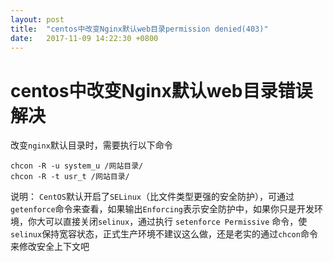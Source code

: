 ```yaml
---
layout: post
title:  "centos中改变Nginx默认web目录permission denied(403)"
date:   2017-11-09 14:22:30 +0800
---
```

centos中改变Nginx默认web目录错误解决
========

改变`nginx`默认目录时，需要执行以下命令

```shell
chcon -R -u system_u /网站目录/
chcon -R -t usr_t /网站目录/
```

说明： `CentOS`默认开启了`SELinux`（比文件类型更强的安全防护），可通过`getenforce`命令来查看，如果输出`Enforcing`表示安全防护中，如果你只是开发环境，你大可以直接关闭`selinux`，通过执行 `setenforce Permissive` 命令，使`selinux`保持宽容状态，正式生产环境不建议这么做，还是老实的通过`chcon`命令来修改安全上下文吧
